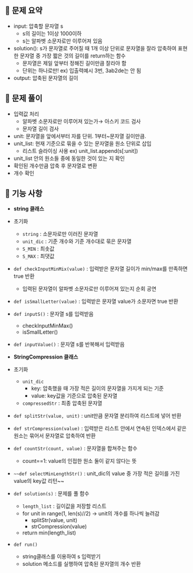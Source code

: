 ## 🔆 문제 요약

- input: 압축할 문자열 s
    - s의 길이는 1이상 1000이하
    - s는 알파벳 소문자로만 이루어져 있음
- solution(): s가 문자열로 주어질 때 1개 이상 단위로 문자열을 잘라 압축하여 표현한 문자열 중 가장 짧은 것의 길이를 return하는 함수
    - 문자열은 제일 앞부터 정해진 길이만큼 잘라야 함
    - 단위는 하나로만! ex) 입출력예시 3번, 3ab2de는 안 됨
- output: 압축된 문자열의 길이

## 🔆 문제 풀이

- 입력값 처리
    - 알파벳 소문자로만 이루어져 있는가→ 아스키 코드 검사
    - 문자열 길이 검사
- unit: 문자열을 앞에서부터 자를 단위. 1부터~문자열 길이만큼.
- unit_list: 현재 기준으로 묶을 수 있는 문자열을 원소 단위로 삽입
    - 리스트 슬라이싱 사용 ex) unit_list.append(s[:unit])
- unit_list 안의 원소들 중에 동일한 것이 있는 지 확인
- 확인된 개수만큼 압축 후 문자열로 변환
- 개수 확인

## 🔆 기능 사항

- **string 클래스**
- 초기화
    - `string` : 소문자로만 이러진 문자열
    - `unit_dic` : 기준 개수와 기준 개수대로 묶은 문자열
    - `S_MIN` : 최솟값
    - `S_MAX` : 최댓값
- `def checkInputMinMix(value)` : 입력받은 문자열 길이가 min/max를 만족하면 true 반환
    - 입력된 문자열이 알파벳 소문자로만 이루어져 있는지 순회 공연
- `def isSmallLetter(value)` : 입력받은 문자열 value가 소문자면 true 반환
- `def inputS()` : 문자열 s를 입력받음
    - checkInputMinMax()
    - isSmallLetter()
- `def inputValue()` : 문자열 s를 반복해서 입력받음

- **StringCompression 클래스**
- 초기화
    - `unit_dic`
        - key: 압축했을 때 가장 적은 길이의 문자열을 가지게 되는 기준
        - value: key값을 기준으로 압축된 문자열
    - `compressedStr` : 최종 압축된 문자열
- `def splitStr(value, unit)` : unit만큼 문자열 분리하여 리스트에 넣어 반환
- `def strCompression(value)` : 입력받은 리스트 안에서 연속된 인덱스에서 같은 원소는 묶어서 문자열로 압축하여 반환
- `def countStr(count, value)` : 문자열을 합쳐주는 함수
    - count==1: value의 인접한 원소 둘이 같지 않다는 뜻
- `~~def selectMinLengthStr()` : unit_dic의 value 중 가장 적은 길이를 가진 value의 key값 리턴~~
- `def solution(s)` : 문제를 풀 함수
    - `length_list` : 길이값을 저장할 리스트
    - for unit in range(1, len(s)//2) → unit의 개수를 하나씩 늘려감
        - splitStr(value, unit)
        - strCompression(value)
    - return min(length_list)
- `def run()`
    - string클래스를 이용하여 s 입력받기
    - solution 메소드를 실행하여 압축된 문자열의 개수 반환